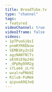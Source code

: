```yaml
---
title: BreadTube.tv
type: "channel"
tags:
- featured
videoChannel: true
videoIframe: false
videos:
- 1pTPuoGjQsI
- pnmRYRRDbuw
- SEMB1Ky2n1E
- agzNANfNlTs
- oEV0iE9p24U
- _dPpRg9XM2g
- sfLa64_zLrU
- wxalrwPNkNI
- R1lu8-PuMmk
- qipuoA9QJeQ
---
```

